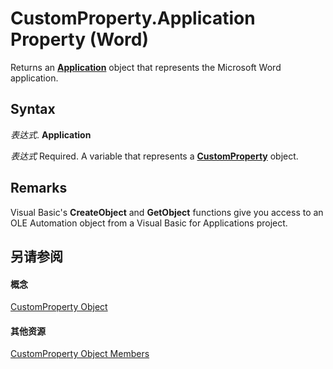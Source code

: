 
# CustomProperty.Application Property (Word)

Returns an  **[Application](d1cf6f8f-4e88-bf01-93b4-90a83f79cb44.md)** object that represents the Microsoft Word application.


## Syntax

 _表达式_. **Application**

 _表达式_ Required. A variable that represents a **[CustomProperty](1c4aa1ba-ad56-54d1-6e0d-2a82f7b9f4a9.md)** object.


## Remarks

Visual Basic's  **CreateObject** and **GetObject** functions give you access to an OLE Automation object from a Visual Basic for Applications project.


## 另请参阅


#### 概念


[CustomProperty Object](1c4aa1ba-ad56-54d1-6e0d-2a82f7b9f4a9.md)
#### 其他资源


[CustomProperty Object Members](http://msdn.microsoft.com/library/7488fd2b-142d-8dcb-1e95-4804f1f9bbd9%28Office.15%29.aspx)